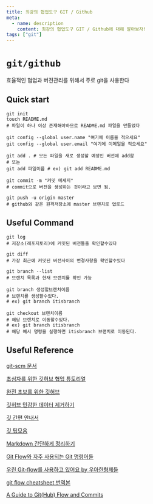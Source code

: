 ```yaml
---
title: 최강의 협업도구 GIT / Github
meta:
  - name: description
    content: 최강의 협업도구 GIT / Github에 대해 알아보자!
tags: ["git"]
---
```

# `git/github`

효율적인 협업과 버전관리를 위해서 주로 git을 사용한다

## Quick start

```shell
git init
touch README.md
# 파일이 하나 이상 존재해야하므로 README.md 파일을 만들었다

git config --global user.name "여기에 이름을 적으세요"
git config --global user.email "여기에 이메일을 적으세요"
```

```shell
git add . # 모든 파일을 새로 생성할 예정인 버전에 add함
# 또는
git add 파일이름 # ex) git add README.md

git commit -m "커밋 메세지"
# commit으로 버전을 생성하는 것이라고 보면 됨.

git push -u origin master
# github와 같은 원격저장소에 master 브랜치로 업로드
```

## Useful Command

```shell
git log
# 저장소(레포지토리)에 커밋된 버전들을 확인할수있다

git diff
# 가장 최근에 커밋된 버전사이의 변경사항을 확인할수있다

git branch --list
# 브랜치 목록과 현재 브랜치를 확인 가능

git branch 생성할브랜치이름
# 브랜치를 생성할수있다.
# ex) git branch itisbranch

git checkout 브랜치이름
# 해당 브랜치로 이동할수있다.
# ex) git branch itisbranch
# 해당 예시 명령을 실행하면 itisbranch 브랜치로 이동된다.
```

## Useful Reference

[git-scm 문서](https://git-scm.com/book/ko/v2/%EC%8B%9C%EC%9E%91%ED%95%98%EA%B8%B0-%EB%B2%84%EC%A0%84-%EA%B4%80%EB%A6%AC%EB%9E%80%3F)

[초심자를 위한 깃허브 협업 튜토리얼](https://milooy.wordpress.com/2017/06/21/working-together-with-github-tutorial/)

[완전 초보를 위한 깃허브](https://nolboo.kim/blog/2013/10/06/github-for-beginner/)

[깃허브 민감한 데이터 제거하기](http://minsone.github.io/git/github-advanced-remove-sensitive-data)

[깃 간편 안내서](https://rogerdudler.github.io/git-guide/index.ko.html)

[깃 팁모음](https://github.com/mingrammer/git-tips)

[Markdown 간단하게 정리하기](http://blog.eomdev.com/github/2015/12/11/github-markdown.html])

[Git Flow와 자주 사용되는 Git 명령어들](https://www.holaxprogramming.com/2018/11/01/git-commands/)

[우린 Git-flow를 사용하고 있어요 by 우아한형제들](http://woowabros.github.io/experience/2017/10/30/baemin-mobile-git-branch-strategy.html)

[git flow cheatsheet 번역본](https://danielkummer.github.io/git-flow-cheatsheet/index.ko_KR.html)

[A Guide to Git(Hub) Flow and Commits](https://medium.com/@roalcantara/a-guide-to-improve-the-git-hub-flow-and-commits-messages-b495461e1115)